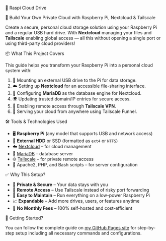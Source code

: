 🍓 Raspi Cloud Drive

🧩 Build Your Own Private Cloud with Raspberry Pi, Nextcloud & Tailscale

Create a secure, personal cloud storage solution using your Raspberry Pi and a regular USB hard drive. With **Nextcloud** managing your files and **Tailscale** enabling global access — all this without opening a single port or using third-party cloud providers!

📦 What This Project Covers

This guide helps you transform your Raspberry Pi into a personal cloud system with:

1. 🔌 Mounting an external USB drive to the Pi for data storage.
2. ☁️ Setting up **Nextcloud** for an accessible file-sharing interface.
3. 🧮 Configuring **MariaDB** as the database engine for Nextcloud.
4. 🌍 Updating trusted domain/IP entries for secure access.
5. 🔐 Enabling remote access through **Tailscale VPN**.
6. 🚀 Serving your cloud from anywhere using Tailscale Funnel.

🛠️ Tools & Technologies Used

- 🖥️ **Raspberry Pi** (any model that supports USB and network access)
- 📁 **External HDD** or SSD (formatted as `ext4` or `NTFS`)
- ☁️ [Nextcloud](https://nextcloud.com/) – for cloud management
- 🧰 [MariaDB](https://mariadb.org/) – database server
- 🌐 [Tailscale](https://tailscale.com/) – for private remote access
- 🔧 Apache2, PHP, and Bash scripts – for server configuration

✅ Why This Setup?

- 🔐 **Private & Secure** – Your data stays with you
- 📶 **Remote Access** – Use Tailscale instead of risky port forwarding
- 🧠 **Easy to Maintain** – Run everything on a low-power Raspberry Pi
- 📈 **Expandable** – Add more drives, users, or features anytime
- 💸 **No Monthly Fees** – 100% self-hosted and cost-efficient

🚀 Getting Started?

You can follow the complete guide on [my GitHub Pages site](https://roopankumar1404.github.io/raspberry-pi-cloud-storage/) for step-by-step setup including all necessary commands and configurations.
